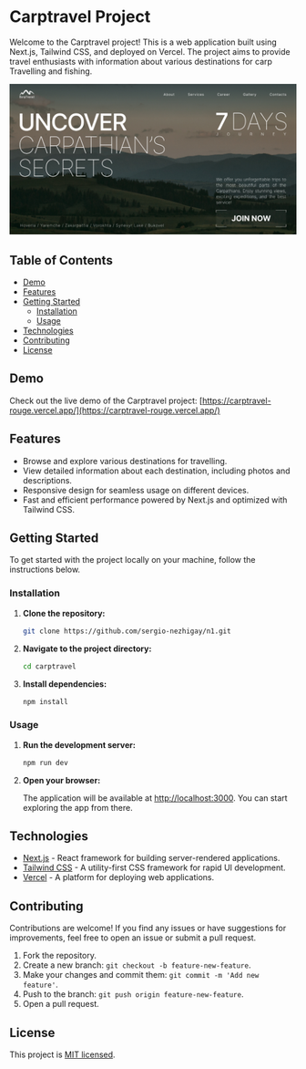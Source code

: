 # Carptravel Project

Welcome to the Carptravel project! This is a web application built using Next.js, Tailwind CSS, and deployed on Vercel. The project aims to provide travel enthusiasts with information about various destinations for carp Travelling and fishing.

![site screenshot](./public/meta/opengraph-image.jpg)

## Table of Contents

- [Demo](#demo)
- [Features](#features)
- [Getting Started](#getting-started)
  - [Installation](#installation)
  - [Usage](#usage)
- [Technologies](#technologies)
- [Contributing](#contributing)
- [License](#license)

## Demo

Check out the live demo of the Carptravel project: [https://carptravel-rouge.vercel.app/](https://carptravel-rouge.vercel.app/)

## Features

- Browse and explore various destinations for travelling.
- View detailed information about each destination, including photos and descriptions.
- Responsive design for seamless usage on different devices.
- Fast and efficient performance powered by Next.js and optimized with Tailwind CSS.

## Getting Started

To get started with the project locally on your machine, follow the instructions below.

### Installation

1. **Clone the repository:**

   ```bash
   git clone https://github.com/sergio-nezhigay/n1.git
   ```

2. **Navigate to the project directory:**

   ```bash
   cd carptravel
   ```

3. **Install dependencies:**

   ```bash
   npm install
   ```

### Usage

1. **Run the development server:**

   ```bash
   npm run dev
   ```

2. **Open your browser:**

   The application will be available at [http://localhost:3000](http://localhost:3000). You can start exploring the app from there.

## Technologies

- [Next.js](https://nextjs.org/) - React framework for building server-rendered applications.
- [Tailwind CSS](https://tailwindcss.com/) - A utility-first CSS framework for rapid UI development.
- [Vercel](https://vercel.com/) - A platform for deploying web applications.

## Contributing

Contributions are welcome! If you find any issues or have suggestions for improvements, feel free to open an issue or submit a pull request.

1. Fork the repository.
2. Create a new branch: `git checkout -b feature-new-feature`.
3. Make your changes and commit them: `git commit -m 'Add new feature'`.
4. Push to the branch: `git push origin feature-new-feature`.
5. Open a pull request.

## License

This project is [MIT licensed](LICENSE).
